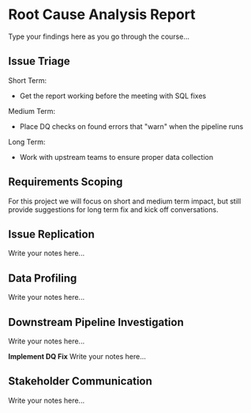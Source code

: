 # Root Cause Analysis Report
Type your findings here as you go through the course...

## **Issue Triage**
Short Term:
- Get the report working before the meeting with SQL fixes

Medium Term:
- Place DQ checks on found errors that "warn" when the pipeline runs

Long Term:
- Work with upstream teams to ensure proper data collection

## **Requirements Scoping**
For this project we will focus on short and medium term impact, but still provide suggestions for long term fix and kick off conversations.

## **Issue Replication**
Write your notes here...

## **Data Profiling**
Write your notes here...

## **Downstream Pipeline Investigation**
Write your notes here...

**Implement DQ Fix**
Write your notes here...

## **Stakeholder Communication**
Write your notes here...
